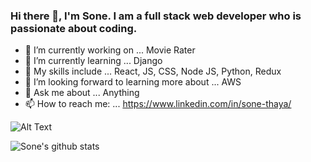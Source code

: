 ### Hi there 👋, I'm Sone. I am a full stack web developer who is passionate about coding.


- 🔭 I’m currently working on ... Movie Rater
- 🌱 I’m currently learning ... Django
- 👯 My skills include ... React, JS, CSS, Node JS, Python, Redux
- 🤔 I’m looking forward to learning more about ... AWS
- 💬 Ask me about ... Anything
- 📫 How to reach me: ... https://www.linkedin.com/in/sone-thaya/

![Alt Text](https://64.media.tumblr.com/a204f7fd4b1aec9c6ee2aa44e693d376/tumblr_n2qagw1yDD1s32c21o1_500.gifv)

![Sone's github stats](https://github-readme-stats.vercel.app/api?username=sonethaya&show_icons=true&theme=radical)
